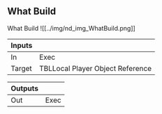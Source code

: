 ## What Build
What Build
![[../img/nd_img_WhatBuild.png]]

|Inputs||
|--|--|
| In | Exec |
| Target | TBLLocal Player Object Reference |

|Outputs||
|--|--|
| Out | Exec |
